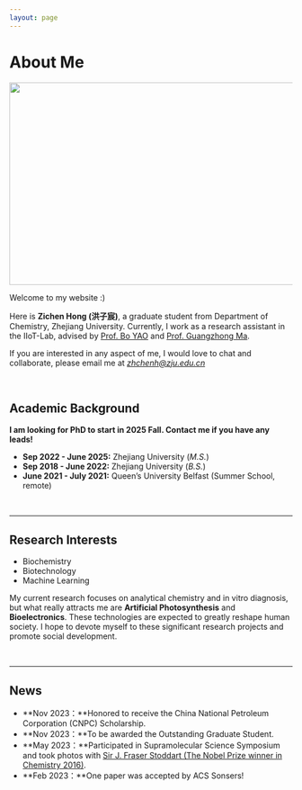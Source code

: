 ```yaml
---
layout: page
---
```


# About Me

<img src="https://zichenhong.com/hzc.jpg" class="floatpic" width="540" height="360">

Welcome to my website :)

Here is **Zichen Hong (洪子宸)**, a graduate student from Department of Chemistry, Zhejiang University. Currently, I work as a research assistant in the IIoT-Lab, advised by [Prof. Bo YAO](https://www.researchgate.net/profile/Bo-Yao-17) and [Prof. Guangzhong Ma](https://www.researchgate.net/profile/Guangzhong-Ma).

If you are interested in any aspect of me, I would love to chat and collaborate, please email me at *zhchenh@zju.edu.cn*

<br>

## Academic Background

**I am looking for PhD to start in 2025 Fall. Contact me if you have any leads!**

- **Sep 2022 - June 2025:** Zhejiang University (*M.S.*)
- **Sep 2018 - June 2022:** Zhejiang University (*B.S.*)
- **June 2021 - July 2021:** Queen’s University Belfast (Summer School, remote)


<br>

---

## Research Interests

- Biochemistry
- Biotechnology
- Machine Learning

My current research focuses on analytical chemistry and in vitro diagnosis, but what really attracts me are **Artificial Photosynthesis** and **Bioelectronics**. These technologies are expected to greatly reshape human society. I hope to devote myself to these significant research projects and promote social development.

<br>

---

## News

- **Nov 2023：**Honored to receive the China National Petroleum Corporation (CNPC) Scholarship.
- **Nov 2023：**To be awarded the Outstanding Graduate Student.
- **May 2023：**Participated in Supramolecular Science Symposium and took photos with [Sir J. Fraser Stoddart (The Nobel Prize winner in Chemistry 2016)](https://www.nobelprize.org/prizes/chemistry/2016/stoddart/facts/).
- **Feb 2023：**One paper was accepted by ACS Sonsers!


<br>

